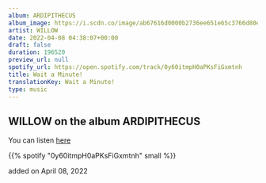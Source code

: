 ```yaml
---
album: ARDIPITHECUS
album_image: https://i.scdn.co/image/ab67616d0000b2736ee651e65c3766d80e7fcab7
artist: WILLOW
date: 2022-04-08 04:38:07+00:00
draft: false
duration: 196520
preview_url: null
spotify_url: https://open.spotify.com/track/0y60itmpH0aPKsFiGxmtnh
title: Wait a Minute!
translationKey: Wait a Minute!
type: music
---
```


## WILLOW on the album ARDIPITHECUS

You can listen [here](https://open.spotify.com/track/0y60itmpH0aPKsFiGxmtnh)

{{% spotify "0y60itmpH0aPKsFiGxmtnh" small %}}

added on April 08, 2022